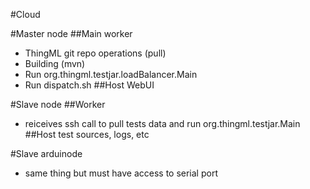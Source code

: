 #Cloud

#Master node
##Main worker
 * ThingML git repo operations (pull)
 * Building (mvn)
 * Run org.thingml.testjar.loadBalancer.Main
 * Run dispatch.sh
##Host WebUI

#Slave node
##Worker
 * reiceives ssh call to pull tests data and run org.thingml.testjar.Main
##Host test sources, logs, etc

#Slave arduinode
 * same thing but must have access to serial port
